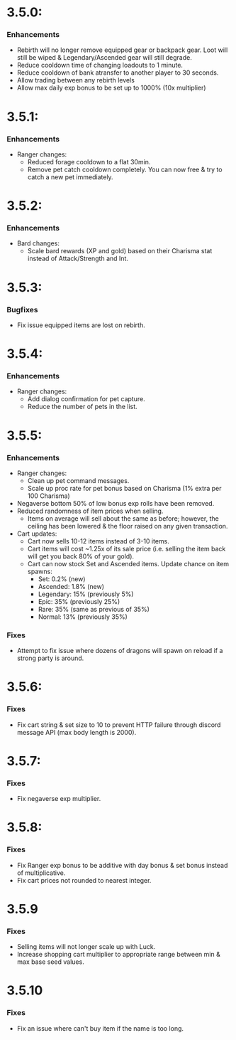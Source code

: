 # 3.5.0:
### Enhancements
 - Rebirth will no longer remove equipped gear or backpack gear. Loot will still be wiped & Legendary/Ascended gear will still degrade.
 - Reduce cooldown time of changing loadouts to 1 minute.
 - Reduce cooldown of bank atransfer to another player to 30 seconds.
 - Allow trading between any rebirth levels
 - Allow max daily exp bonus to be set up to 1000% (10x multiplier)

# 3.5.1:
### Enhancements
 - Ranger changes:
    - Reduced forage cooldown to a flat 30min.
    - Remove pet catch cooldown completely. You can now free & try to catch a new pet immediately.

# 3.5.2:
### Enhancements
- Bard changes:
   - Scale bard rewards (XP and gold) based on their Charisma stat instead of Attack/Strength and Int.

# 3.5.3:
### Bugfixes
- Fix issue equipped items are lost on rebirth.

# 3.5.4:
### Enhancements
- Ranger changes:
  - Add dialog confirmation for pet capture.
  - Reduce the number of pets in the list.

# 3.5.5:
### Enhancements
- Ranger changes:
    - Clean up pet command messages.
    - Scale up proc rate for pet bonus based on Charisma (1% extra per 100 Charisma)
- Negaverse bottom 50% of low bonus exp rolls have been removed.
- Reduced randomness of item prices when selling.
  - Items on average will sell about the same as before; however, the
    ceiling has been lowered & the floor raised on any given transaction.
- Cart updates:
  - Cart now sells 10-12 items instead of 3-10 items.
  - Cart items will cost ~1.25x of its sale price (i.e. selling the item back will get you back 80% of your gold).
  - Cart can now stock Set and Ascended items. Update chance on item spawns:
    - Set: 0.2% (new)
    - Ascended: 1.8% (new)
    - Legendary: 15% (previously 5%)
    - Epic: 35% (previously 25%)
    - Rare: 35% (same as previous of 35%)
    - Normal: 13% (previously 35%)

### Fixes
- Attempt to fix issue where dozens of dragons will spawn on reload if a strong party is around.

# 3.5.6:
### Fixes
- Fix cart string & set size to 10 to prevent HTTP failure through discord message API (max body length is 2000).

# 3.5.7:
### Fixes
- Fix negaverse exp multiplier.

# 3.5.8:
### Fixes
- Fix Ranger exp bonus to be additive with day bonus & set bonus instead of multiplicative.
- Fix cart prices not rounded to nearest integer.

# 3.5.9
### Fixes
- Selling items will not longer scale up with Luck.
- Increase shopping cart multiplier to appropriate range between min & max base seed values.

# 3.5.10
### Fixes
- Fix an issue where can't buy item if the name is too long.